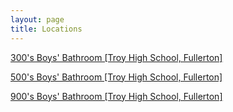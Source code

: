 ```yaml
---
layout: page
title: Locations
---
```


[300's Boys' Bathroom [Troy High School, Fullerton]](https://karlcxu.github.io/KarlChoiReviews/2019/01/30/300-Bathroom.html)

[500's Boys' Bathroom [Troy High School, Fullerton]](https://karlcxu.github.io/KarlChoiReviews/2019/01/29/500-Bathroom.html)

[900's Boys' Bathroom [Troy High School, Fullerton]](https://karlcxu.github.io/KarlChoiReviews/2019/01/30/900-Bathroom.html)
